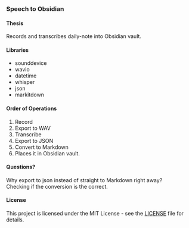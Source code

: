 ### Speech to Obsidian

#### Thesis

Records and transcribes daily-note into Obsidian vault.

#### Libraries
- sounddevice 
- wavio
- datetime
- whisper
- json
- markitdown

#### Order of Operations

1. Record
2. Export to WAV
3. Transcribe
4. Export to JSON
5. Convert to Markdown
6. Places it in Obsidian vault.

#### Questions? 
Why export to json instead of straight to Markdown right away?
<br>
Checking if the conversion is the correct.

#### License

This project is licensed under the MIT License - see the [LICENSE](https://github.com/aidanastridge/speech-to-obsidian/blob/main/LICENSE) file for details.
